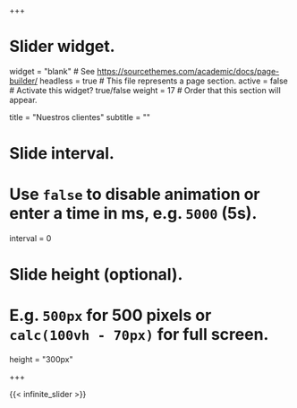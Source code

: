 +++
# Slider widget.
widget = "blank"  # See https://sourcethemes.com/academic/docs/page-builder/
headless = true  # This file represents a page section.
active = false  # Activate this widget? true/false
weight = 17  # Order that this section will appear.

title = "Nuestros clientes"
subtitle = ""

# Slide interval.
# Use `false` to disable animation or enter a time in ms, e.g. `5000` (5s).
interval = 0

# Slide height (optional).
# E.g. `500px` for 500 pixels or `calc(100vh - 70px)` for full screen.
height = "300px"


+++

{{< infinite_slider >}}
